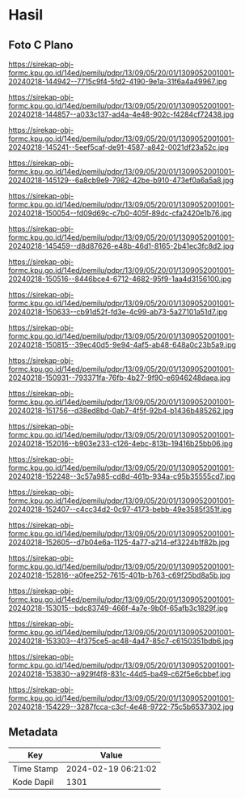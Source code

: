 # Hasil

## Foto C Plano

https://sirekap-obj-formc.kpu.go.id/14ed/pemilu/pdpr/13/09/05/20/01/1309052001001-20240218-144942--7715c9f4-5fd2-4190-9e1a-31f6a4a49967.jpg

https://sirekap-obj-formc.kpu.go.id/14ed/pemilu/pdpr/13/09/05/20/01/1309052001001-20240218-144857--a033c137-ad4a-4e48-902c-f4284cf72438.jpg

https://sirekap-obj-formc.kpu.go.id/14ed/pemilu/pdpr/13/09/05/20/01/1309052001001-20240218-145241--5eef5caf-de91-4587-a842-0021df23a52c.jpg

https://sirekap-obj-formc.kpu.go.id/14ed/pemilu/pdpr/13/09/05/20/01/1309052001001-20240218-145129--6a8cb9e9-7982-42be-b910-473ef0a6a5a8.jpg

https://sirekap-obj-formc.kpu.go.id/14ed/pemilu/pdpr/13/09/05/20/01/1309052001001-20240218-150054--fd09d69c-c7b0-405f-89dc-cfa2420e1b76.jpg

https://sirekap-obj-formc.kpu.go.id/14ed/pemilu/pdpr/13/09/05/20/01/1309052001001-20240218-145459--d8d87626-e48b-46d1-8165-2b41ec3fc8d2.jpg

https://sirekap-obj-formc.kpu.go.id/14ed/pemilu/pdpr/13/09/05/20/01/1309052001001-20240218-150516--8446bce4-6712-4682-95f9-1aa4d3156100.jpg

https://sirekap-obj-formc.kpu.go.id/14ed/pemilu/pdpr/13/09/05/20/01/1309052001001-20240218-150633--cb91d52f-fd3e-4c99-ab73-5a27101a51d7.jpg

https://sirekap-obj-formc.kpu.go.id/14ed/pemilu/pdpr/13/09/05/20/01/1309052001001-20240218-150815--39ec40d5-9e94-4af5-ab48-648a0c23b5a9.jpg

https://sirekap-obj-formc.kpu.go.id/14ed/pemilu/pdpr/13/09/05/20/01/1309052001001-20240218-150931--793371fa-76fb-4b27-9f90-e6946248daea.jpg

https://sirekap-obj-formc.kpu.go.id/14ed/pemilu/pdpr/13/09/05/20/01/1309052001001-20240218-151756--d38ed8bd-0ab7-4f5f-92b4-b1436b485262.jpg

https://sirekap-obj-formc.kpu.go.id/14ed/pemilu/pdpr/13/09/05/20/01/1309052001001-20240218-152016--b903e233-c126-4ebc-813b-19416b25bb06.jpg

https://sirekap-obj-formc.kpu.go.id/14ed/pemilu/pdpr/13/09/05/20/01/1309052001001-20240218-152248--3c57a985-cd8d-461b-934a-c95b35555cd7.jpg

https://sirekap-obj-formc.kpu.go.id/14ed/pemilu/pdpr/13/09/05/20/01/1309052001001-20240218-152407--c4cc34d2-0c97-4173-bebb-49e3585f351f.jpg

https://sirekap-obj-formc.kpu.go.id/14ed/pemilu/pdpr/13/09/05/20/01/1309052001001-20240218-152605--d7b04e6a-1125-4a77-a214-ef3224b1f82b.jpg

https://sirekap-obj-formc.kpu.go.id/14ed/pemilu/pdpr/13/09/05/20/01/1309052001001-20240218-152816--a0fee252-7615-401b-b763-c69f25bd8a5b.jpg

https://sirekap-obj-formc.kpu.go.id/14ed/pemilu/pdpr/13/09/05/20/01/1309052001001-20240218-153015--bdc83749-466f-4a7e-9b0f-65afb3c1829f.jpg

https://sirekap-obj-formc.kpu.go.id/14ed/pemilu/pdpr/13/09/05/20/01/1309052001001-20240218-153303--4f375ce5-ac48-4a47-85c7-c6150351bdb6.jpg

https://sirekap-obj-formc.kpu.go.id/14ed/pemilu/pdpr/13/09/05/20/01/1309052001001-20240218-153830--a929f4f8-831c-44d5-ba49-c62f5e6cbbef.jpg

https://sirekap-obj-formc.kpu.go.id/14ed/pemilu/pdpr/13/09/05/20/01/1309052001001-20240218-154229--3287fcca-c3cf-4e48-9722-75c5b6537302.jpg


## Metadata

| Key        | Value               |
| ---------- | ------------------- |
| Time Stamp | 2024-02-19 06:21:02 |
| Kode Dapil | 1301                |




